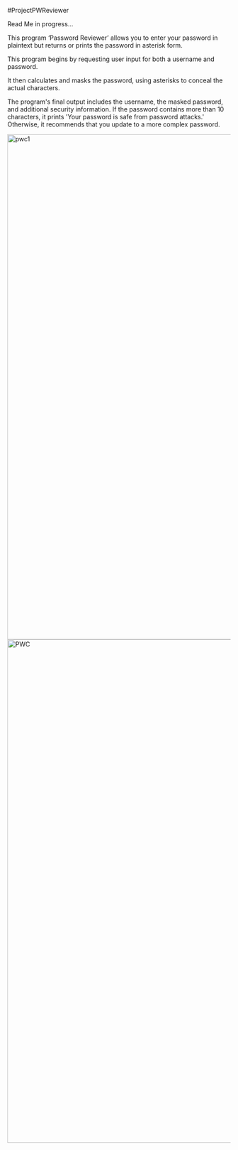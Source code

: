 #ProjectPWReviewer

Read Me in progress...

This program ‘Password Reviewer’ allows you to enter your password in plaintext but returns or prints the password in asterisk form.

This program begins by requesting user input for both a username and password. 


It then calculates and masks the password, using asterisks to conceal the actual characters. 


The program's final output includes the username, the masked password, and additional security information. If the password contains more than 10 characters, it prints 'Your password is safe from password attacks.' Otherwise, it recommends that you update to a more complex password.

<img width="1138" alt="pwc1" src="https://github.com/CMoret/CSProjectPWReviewer/assets/134563934/a45052e5-7cfd-410c-9f0c-e3b348284f54">

<img width="1134" alt="PWC" src="https://github.com/CMoret/CSProjectPWReviewer/assets/134563934/c03a02b6-a79c-46a6-b3d3-543c7a32b172">

